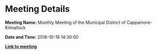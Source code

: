 # Meeting Details

**Meeting Name:** Monthly Meeting of the Municipal District of Cappamore-Kilmallock

**Date and Time:** 2018-10-18 14:30:00

**<a href="https://www.limerick.ie/council/whats-on/monthly-meeting-municipal-district-cappamore-kilmallock-41" target="_blank">Link to meeting</a>**

